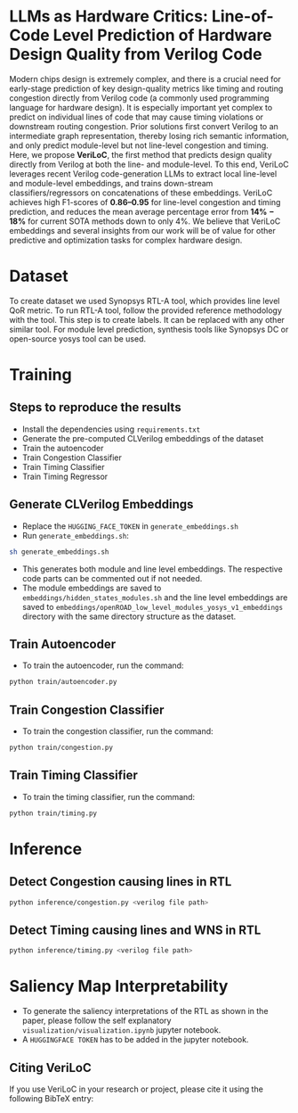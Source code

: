 # LLMs as Hardware Critics: Line-of-Code Level Prediction of Hardware Design Quality from Verilog Code

Modern chips design is extremely complex, and there is a crucial need for early-stage prediction of key design-quality metrics like timing and routing congestion directly from Verilog code (a commonly used programming language for hardware design). It is especially important yet complex to predict on individual lines of code that may cause timing violations or downstream routing congestion. Prior solutions first convert Verilog to an intermediate graph representation, thereby losing rich semantic information, and only predict module-level but not line-level congestion and timing. Here, we propose **VeriLoC**, the first method that predicts design quality directly from Verilog at both the line- and module-level. To this end, VeriLoC leverages recent Verilog code-generation LLMs to extract local line-level and module-level embeddings, and trains down-stream classifiers/regressors on concatenations of these embeddings. VeriLoC achieves high F1-scores of **0.86–0.95** for line-level congestion and timing prediction, and reduces the mean average percentage error from **14% − 18%** for current SOTA methods down to only 4%. We believe that VeriLoC embeddings and several insights from our work will be of value for other predictive and optimization tasks for complex hardware design.

# Dataset
To create dataset we used Synopsys RTL-A tool, which provides line level QoR metric. To run RTL-A tool, follow the provided reference methodology with the tool. This step is to create labels. It can be replaced with any other similar tool. For module level prediction, synthesis tools like Synopsys DC or open-source yosys tool can be used.

# Training
## Steps to reproduce the results
- Install the dependencies using `requirements.txt`
- Generate the pre-computed CLVerilog embeddings of the dataset
- Train the autoencoder
- Train Congestion Classifier
- Train Timing Classifier
- Train Timing Regressor

## Generate CLVerilog Embeddings
- Replace the `HUGGING_FACE_TOKEN` in `generate_embeddings.sh`
- Run `generate_embeddings.sh`:

```bash
sh generate_embeddings.sh
```

- This generates both module and line level embeddings. The respective code parts can be commented out if not needed.
- The module embeddings are saved to `embeddings/hidden_states_modules.sh` and the line level embeddings are saved to `embeddings/openROAD_low_level_modules_yosys_v1_embeddings` directory with the same directory structure as the dataset.

## Train Autoencoder
- To train the autoencoder, run the command:

```bash
python train/autoencoder.py
```

## Train Congestion Classifier
- To train the congestion classifier, run the command:

```bash
python train/congestion.py
```

## Train Timing Classifier
- To train the timing classifier, run the command:

```bash
python train/timing.py
```

# Inference

## Detect Congestion causing lines in RTL

```bash
python inference/congestion.py <verilog file path>
```

## Detect Timing causing lines and WNS in RTL

```bash
python inference/timing.py <verilog file path>
```

# Saliency Map Interpretability
- To generate the saliency interpretations of the RTL as shown in the paper, please follow the self explanatory `visualization/visualization.ipynb` jupyter notebook.
- A `HUGGINGFACE TOKEN` has to be added in the jupyter notebook.


## Citing VeriLoC

If you use VeriLoC in your research or project, please cite it using the following BibTeX entry:

```bibtex
